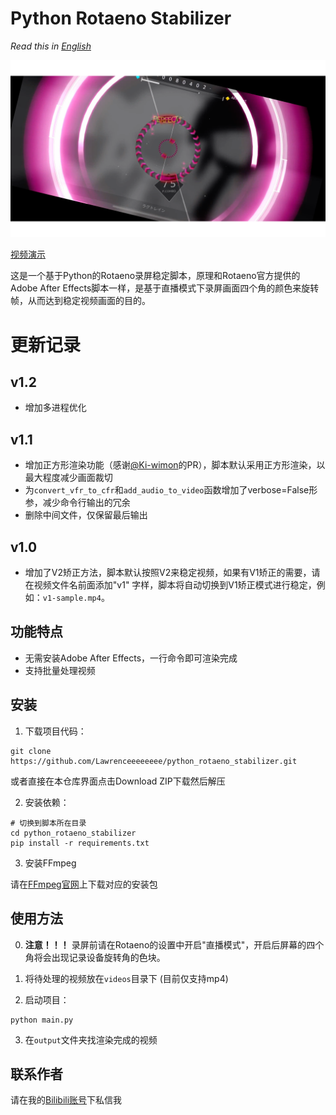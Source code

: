 # Python Rotaeno Stabilizer

*Read this in [English](README_EN.md)*

![Python Rotaeno Stabilizer](images/stable.png)

[视频演示](https://www.bilibili.com/video/BV1bc411f7fK/?share_source=copy_web&vd_source=9e94008dbf76e399a164028430118348)

这是一个基于Python的Rotaeno录屏稳定脚本，原理和Rotaeno官方提供的Adobe After
Effects脚本一样，是基于直播模式下录屏画面四个角的颜色来旋转帧，从而达到稳定视频画面的目的。

# 更新记录

## v1.2

- 增加多进程优化

## v1.1

- 增加正方形渲染功能（感谢[@Ki-wimon](https://github.com/Ki-wimon)的PR），脚本默认采用正方形渲染，以最大程度减少画面裁切
- 为`convert_vfr_to_cfr`和`add_audio_to_video`函数增加了verbose=False形参，减少命令行输出的冗余
- 删除中间文件，仅保留最后输出

## v1.0

- 增加了V2矫正方法，脚本默认按照V2来稳定视频，如果有V1矫正的需要，请在视频文件名前面添加"v1"
  字样，脚本将自动切换到V1矫正模式进行稳定，例如：`v1-sample.mp4`。

## 功能特点

- 无需安装Adobe After Effects，一行命令即可渲染完成
- 支持批量处理视频

## 安装

1. 下载项目代码：

```shell
git clone https://github.com/Lawrenceeeeeeee/python_rotaeno_stabilizer.git
```

或者直接在本仓库界面点击Download ZIP下载然后解压

2. 安装依赖：

```shell
# 切换到脚本所在目录
cd python_rotaeno_stabilizer
pip install -r requirements.txt
```

3. 安装FFmpeg

请在[FFmpeg官网](https://ffmpeg.org/download.html)上下载对应的安装包

## 使用方法

0. **注意！！！** 录屏前请在Rotaeno的设置中开启"直播模式"，开启后屏幕的四个角将会出现记录设备旋转角的色块。

1. 将待处理的视频放在`videos`目录下 (目前仅支持mp4)

2. 启动项目：

```shell
python main.py
```

3. 在`output`文件夹找渲染完成的视频

## 联系作者

请在我的[Bilibili账号](https://space.bilibili.com/143784401)下私信我

